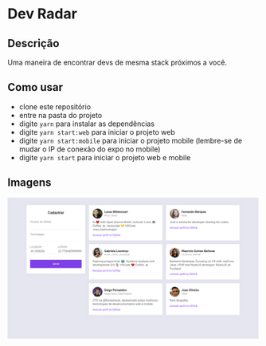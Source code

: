 # Dev Radar

## Descrição

Uma maneira de encontrar devs de mesma stack próximos a você.

## Como usar

- clone este repositório
- entre na pasta do projeto
- digite `yarn` para instalar as dependências
- digite `yarn start:web` para iniciar o projeto web
- digite `yarn start:mobile` para iniciar o projeto mobile (lembre-se de mudar o IP de conexão do expo no mobile)
- digite `yarn start` para iniciar o projeto web e mobile

## Imagens

![dev-radar-web](images/dev-radar-web.png)